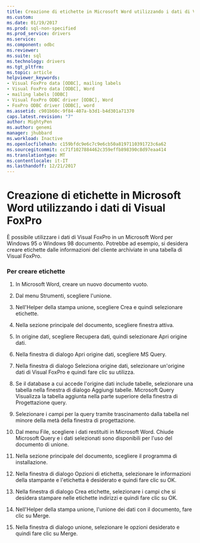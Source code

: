 ```yaml
---
title: Creazione di etichette in Microsoft Word utilizzando i dati di Visual FoxPro | Documenti Microsoft
ms.custom: 
ms.date: 01/19/2017
ms.prod: sql-non-specified
ms.prod_service: drivers
ms.service: 
ms.component: odbc
ms.reviewer: 
ms.suite: sql
ms.technology: drivers
ms.tgt_pltfrm: 
ms.topic: article
helpviewer_keywords:
- Visual FoxPro data [ODBC], mailing labels
- Visual FoxPro data [ODBC], Word
- mailing labels [ODBC]
- Visual FoxPro ODBC driver [ODBC], Word
- FoxPro ODBC driver [ODBC], word
ms.assetid: c901b60c-9f84-407a-b3d1-b4d301a71370
caps.latest.revision: "7"
author: MightyPen
ms.author: genemi
manager: jhubbard
ms.workload: Inactive
ms.openlocfilehash: c159bfdc9e6c7c9e6cb50a8197110391723c6a62
ms.sourcegitcommit: cc71f1027884462c359effb898390c8d97eaa414
ms.translationtype: MT
ms.contentlocale: it-IT
ms.lasthandoff: 12/21/2017
---
```

# <a name="creating-mailing-labels-in-microsoft-word-using-visual-foxpro-data"></a>Creazione di etichette in Microsoft Word utilizzando i dati di Visual FoxPro
È possibile utilizzare i dati di Visual FoxPro in un Microsoft Word per Windows 95 o Windows 98 documento. Potrebbe ad esempio, si desidera creare etichette dalle informazioni del cliente archiviate in una tabella di Visual FoxPro.  
  
### <a name="to-create-mailing-labels"></a>Per creare etichette  
  
1.  In Microsoft Word, creare un nuovo documento vuoto.  
  
2.  Dal menu Strumenti, scegliere l'unione.  
  
3.  Nell'Helper della stampa unione, scegliere Crea e quindi selezionare etichette.  
  
4.  Nella sezione principale del documento, scegliere finestra attiva.  
  
5.  In origine dati, scegliere Recupera dati, quindi selezionare Apri origine dati.  
  
6.  Nella finestra di dialogo Apri origine dati, scegliere MS Query.  
  
7.  Nella finestra di dialogo Seleziona origine dati, selezionare un'origine dati di Visual FoxPro e quindi fare clic su utilizza.  
  
8.  Se il database a cui accede l'origine dati include tabelle, selezionare una tabella nella finestra di dialogo Aggiungi tabelle. Microsoft Query Visualizza la tabella aggiunta nella parte superiore della finestra di Progettazione query.  
  
9. Selezionare i campi per la query tramite trascinamento dalla tabella nel minore della metà della finestra di progettazione.  
  
10. Dal menu File, scegliere i dati restituiti in Microsoft Word. Chiude Microsoft Query e i dati selezionati sono disponibili per l'uso del documento di unione.  
  
11. Nella sezione principale del documento, scegliere il programma di installazione.  
  
12. Nella finestra di dialogo Opzioni di etichetta, selezionare le informazioni della stampante e l'etichetta è desiderato e quindi fare clic su OK.  
  
13. Nella finestra di dialogo Crea etichette, selezionare i campi che si desidera stampare nelle etichette indirizzi e quindi fare clic su OK.  
  
14. Nell'Helper della stampa unione, l'unione dei dati con il documento, fare clic su Merge.  
  
15. Nella finestra di dialogo unione, selezionare le opzioni desiderato e quindi fare clic su Merge.
